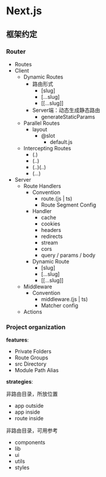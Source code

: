 # Next.js

## 框架约定

### Router

- Routes
- Client
  - Dynamic Routes
    - 路由形式
      - [slug]
      - [...slug]
      - [[...slug]]
    - Server端：动态生成静态路由
      - generateStaticParams
  - Parallel Routes
    - layout
      - @slot
        - default.js
  - Intercepting Routes
    - (.)
    - (..)
    - (..)(..)
    - (...)
- Server
  - Route Handlers
    - Convention
      - route.(js | ts)
      - Route Segment Config
    - Handler
      - cache
      - cookies
      - headers
      - redirects
      - stream
      - cors
      - query / params / body
    - Dynamic Route
      - [slug]
      - [...slug]
      - [[...slug]]
  - Middleware
    - Convention
      - middleware.(js | ts)
      - Matcher config
  - Actions

### Project organization

**features**:

- Private Folders
- Route Groups
- src Directory
- Module Path Alias

**strategies**:

非路由目录，所放位置

- app outside
- app inside
- route inside

非路由目录，可用参考

- components
- lib
- ui
- utils
- styles
